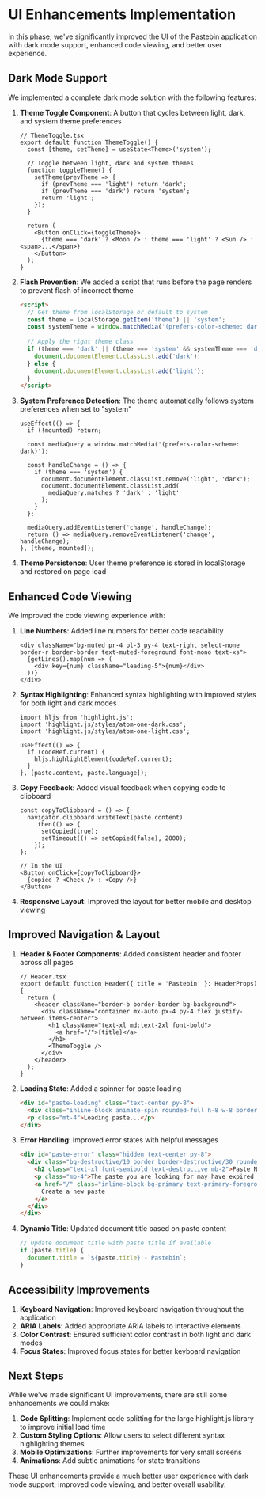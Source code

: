 # UI Enhancements Implementation

In this phase, we've significantly improved the UI of the Pastebin application with dark mode support, enhanced code viewing, and better user experience.

## Dark Mode Support

We implemented a complete dark mode solution with the following features:

1. **Theme Toggle Component**: A button that cycles between light, dark, and system theme preferences
   ```tsx
   // ThemeToggle.tsx
   export default function ThemeToggle() {
     const [theme, setTheme] = useState<Theme>('system');
     
     // Toggle between light, dark and system themes
     function toggleTheme() {
       setTheme(prevTheme => {
         if (prevTheme === 'light') return 'dark';
         if (prevTheme === 'dark') return 'system';
         return 'light';
       });
     }
     
     return (
       <Button onClick={toggleTheme}>
         {theme === 'dark' ? <Moon /> : theme === 'light' ? <Sun /> : <span>...</span>}
       </Button>
     );
   }
   ```

2. **Flash Prevention**: We added a script that runs before the page renders to prevent flash of incorrect theme
   ```html
   <script>
     // Get theme from localStorage or default to system
     const theme = localStorage.getItem('theme') || 'system';
     const systemTheme = window.matchMedia('(prefers-color-scheme: dark)').matches ? 'dark' : 'light';
     
     // Apply the right theme class
     if (theme === 'dark' || (theme === 'system' && systemTheme === 'dark')) {
       document.documentElement.classList.add('dark');
     } else {
       document.documentElement.classList.add('light');
     }
   </script>
   ```

3. **System Preference Detection**: The theme automatically follows system preferences when set to "system"
   ```tsx
   useEffect(() => {
     if (!mounted) return;
     
     const mediaQuery = window.matchMedia('(prefers-color-scheme: dark)');
     
     const handleChange = () => {
       if (theme === 'system') {
         document.documentElement.classList.remove('light', 'dark');
         document.documentElement.classList.add(
           mediaQuery.matches ? 'dark' : 'light'
         );
       }
     };
     
     mediaQuery.addEventListener('change', handleChange);
     return () => mediaQuery.removeEventListener('change', handleChange);
   }, [theme, mounted]);
   ```

4. **Theme Persistence**: User theme preference is stored in localStorage and restored on page load

## Enhanced Code Viewing

We improved the code viewing experience with:

1. **Line Numbers**: Added line numbers for better code readability
   ```tsx
   <div className="bg-muted pr-4 pl-3 py-4 text-right select-none border-r border-border text-muted-foreground font-mono text-xs">
     {getLines().map(num => (
       <div key={num} className="leading-5">{num}</div>
     ))}
   </div>
   ```

2. **Syntax Highlighting**: Enhanced syntax highlighting with improved styles for both light and dark modes
   ```tsx
   import hljs from 'highlight.js';
   import 'highlight.js/styles/atom-one-dark.css';
   import 'highlight.js/styles/atom-one-light.css';
   
   useEffect(() => {
     if (codeRef.current) {
       hljs.highlightElement(codeRef.current);
     }
   }, [paste.content, paste.language]);
   ```

3. **Copy Feedback**: Added visual feedback when copying code to clipboard
   ```tsx
   const copyToClipboard = () => {
     navigator.clipboard.writeText(paste.content)
       .then(() => {
         setCopied(true);
         setTimeout(() => setCopied(false), 2000);
       });
   };
   
   // In the UI
   <Button onClick={copyToClipboard}>
     {copied ? <Check /> : <Copy />}
   </Button>
   ```

4. **Responsive Layout**: Improved the layout for better mobile and desktop viewing

## Improved Navigation & Layout

1. **Header & Footer Components**: Added consistent header and footer across all pages
   ```tsx
   // Header.tsx
   export default function Header({ title = 'Pastebin' }: HeaderProps) {
     return (
       <header className="border-b border-border bg-background">
         <div className="container mx-auto px-4 py-4 flex justify-between items-center">
           <h1 className="text-xl md:text-2xl font-bold">
             <a href="/">{title}</a>
           </h1>
           <ThemeToggle />
         </div>
       </header>
     );
   }
   ```

2. **Loading State**: Added a spinner for paste loading
   ```html
   <div id="paste-loading" class="text-center py-8">
     <div class="inline-block animate-spin rounded-full h-8 w-8 border-b-2 border-primary"></div>
     <p class="mt-4">Loading paste...</p>
   </div>
   ```

3. **Error Handling**: Improved error states with helpful messages
   ```html
   <div id="paste-error" class="hidden text-center py-8">
     <div class="bg-destructive/10 border border-destructive/30 rounded-md p-6 max-w-md mx-auto">
       <h2 class="text-xl font-semibold text-destructive mb-2">Paste Not Found</h2>
       <p class="mb-4">The paste you are looking for may have expired or been deleted.</p>
       <a href="/" class="inline-block bg-primary text-primary-foreground px-4 py-2 rounded-md hover:bg-primary/90 transition-colors">
         Create a new paste
       </a>
     </div>
   </div>
   ```

4. **Dynamic Title**: Updated document title based on paste content
   ```js
   // Update document title with paste title if available
   if (paste.title) {
     document.title = `${paste.title} - Pastebin`;
   }
   ```

## Accessibility Improvements

1. **Keyboard Navigation**: Improved keyboard navigation throughout the application
2. **ARIA Labels**: Added appropriate ARIA labels to interactive elements
3. **Color Contrast**: Ensured sufficient color contrast in both light and dark modes
4. **Focus States**: Improved focus states for better keyboard navigation

## Next Steps

While we've made significant UI improvements, there are still some enhancements we could make:

1. **Code Splitting**: Implement code splitting for the large highlight.js library to improve initial load time
2. **Custom Styling Options**: Allow users to select different syntax highlighting themes
3. **Mobile Optimizations**: Further improvements for very small screens
4. **Animations**: Add subtle animations for state transitions

These UI enhancements provide a much better user experience with dark mode support, improved code viewing, and better overall usability.